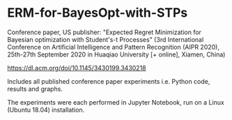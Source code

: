 # ERM-for-BayesOpt-with-STPs
Conference paper, US publisher: "Expected Regret Minimization for Bayesian optimization with Student's-t Processes" (3rd International Conference on Artificial Intelligence and Pattern Recognition (AIPR 2020), 25th-27th September 2020 in Huaqiao University [+ online], Xiamen, China)

https://dl.acm.org/doi/10.1145/3430199.3430218

Includes all published conference paper experiments i.e. Python code, results and graphs.

The experiments were each performed in Jupyter Notebook, run on a Linux (Ubuntu 18.04) installation.
